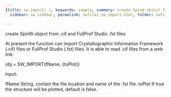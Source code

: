 ```yaml
---
{title: sw_import( ), keywords: sample, summary: create SpinW object from .cif and FullProf Studio .fst files,
  sidebar: sw_sidebar, permalink: swfiles_sw_import.html, folder: swfiles, mathjax: 'true'}

---
```

  create SpinW object from .cif and FullProf Studio .fst files
 
  At present the function can import Crystallographic Information Framework
  (.cif) files or FullProf Studio (.fst) files. It is able to read .cif
  files from a web link.
 
  obj = SW_IMPORT(fName, {toPlot})
 
  Input:
 
  fName     String, contain the file location and name of the .fst file.
  toPlot    If true the structure will be plotted, default is false.
 

